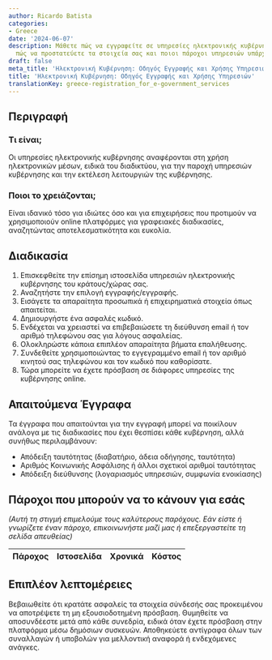 ```yaml
---
author: Ricardo Batista
categories:
- Greece
date: '2024-06-07'
description: Μάθετε πώς να εγγραφείτε σε υπηρεσίες ηλεκτρονικής κυβέρνησης, τι χρειάζεστε,
  πώς να προστατεύετε τα στοιχεία σας και ποιοι πάροχοι υπηρεσιών υπάρχουν για σας.
draft: false
meta_title: 'Ηλεκτρονική Κυβέρνηση: Οδηγός Εγγραφής και Χρήσης Υπηρεσιών'
title: 'Ηλεκτρονική Κυβέρνηση: Οδηγός Εγγραφής και Χρήσης Υπηρεσιών'
translationKey: greece-registration_for_e-government_services
---
```



## Περιγραφή
### Τι είναι;
Οι υπηρεσίες ηλεκτρονικής κυβέρνησης αναφέρονται στη χρήση ηλεκτρονικών μέσων, ειδικά του διαδικτύου, για την παροχή υπηρεσιών κυβέρνησης και την εκτέλεση λειτουργιών της κυβέρνησης.

### Ποιοι το χρειάζονται;
Είναι ιδανικό τόσο για ιδιώτες όσο και για επιχειρήσεις που προτιμούν να χρησιμοποιούν online πλατφόρμες για γραφειακές διαδικασίες, αναζητώντας αποτελεσματικότητα και ευκολία.

## Διαδικασία
1. Επισκεφθείτε την επίσημη ιστοσελίδα υπηρεσιών ηλεκτρονικής κυβέρνησης του κράτους/χώρας σας.
2. Αναζητήστε την επιλογή εγγραφής/εγγραφής.
3. Εισάγετε τα απαραίτητα προσωπικά ή επιχειρηματικά στοιχεία όπως απαιτείται.
4. Δημιουργήστε ένα ασφαλές κωδικό.
5. Ενδέχεται να χρειαστεί να επιβεβαιώσετε τη διεύθυνση email ή τον αριθμό τηλεφώνου σας για λόγους ασφαλείας.
6. Ολοκληρώστε κάποια επιπλέον απαραίτητα βήματα επαλήθευσης.
7. Συνδεθείτε χρησιμοποιώντας το εγγεγραμμένο email ή τον αριθμό κινητού σας τηλεφώνου και τον κωδικό που καθορίσατε.
8. Τώρα μπορείτε να έχετε πρόσβαση σε διάφορες υπηρεσίες της κυβέρνησης online.

## Απαιτούμενα Έγγραφα
Τα έγγραφα που απαιτούνται για την εγγραφή μπορεί να ποικίλουν ανάλογα με τις διαδικασίες που έχει θεσπίσει κάθε κυβέρνηση, αλλά συνήθως περιλαμβάνουν:
- Απόδειξη ταυτότητας (διαβατήριο, άδεια οδήγησης, ταυτότητα)
- Αριθμός Κοινωνικής Ασφάλισης ή άλλοι σχετικοί αριθμοί ταυτότητας
- Απόδειξη διεύθυνσης (λογαριασμός υπηρεσιών, συμφωνία ενοικίασης)

## Πάροχοι που μπορούν να το κάνουν για εσάς

_(Αυτή τη στιγμή επιμελούμε τους καλύτερους παρόχους. Εάν είστε ή γνωρίζετε έναν πάροχο, επικοινωνήστε μαζί μας ή επεξεργαστείτε τη σελίδα απευθείας)_

| Πάροχος | Ιστοσελίδα | Χρονικά | Κόστος |
| --------------- | --------------- | :-------------: | :-------------: |

## Επιπλέον λεπτομέρειες
Βεβαιωθείτε ότι κρατάτε ασφαλείς τα στοιχεία σύνδεσής σας προκειμένου να αποτρέψετε τη μη εξουσιοδοτημένη πρόσβαση. Θυμηθείτε να αποσυνδέεστε μετά από κάθε συνεδρία, ειδικά όταν έχετε πρόσβαση στην πλατφόρμα μέσω δημόσιων συσκευών. Αποθηκεύετε αντίγραφα όλων των συναλλαγών ή υποβολών για μελλοντική αναφορά ή ενδεχόμενες ανάγκες.